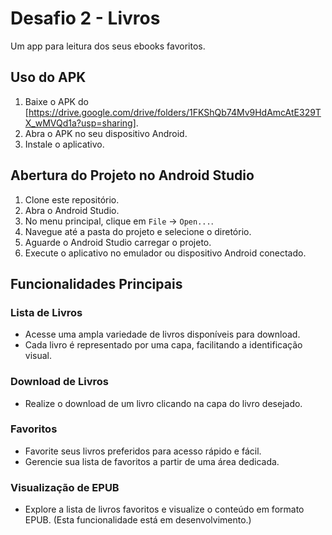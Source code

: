 # Desafio 2 - Livros

Um app para leitura dos seus ebooks favoritos.

## Uso do APK

1. Baixe o APK do [https://drive.google.com/drive/folders/1FKShQb74Mv9HdAmcAtE329TX_wMVQd1a?usp=sharing].
2. Abra o APK no seu dispositivo Android.
3. Instale o aplicativo.

## Abertura do Projeto no Android Studio

1. Clone este repositório.
2. Abra o Android Studio.
3. No menu principal, clique em `File` -> `Open...`.
4. Navegue até a pasta do projeto e selecione o diretório.
5. Aguarde o Android Studio carregar o projeto.
6. Execute o aplicativo no emulador ou dispositivo Android conectado.

## Funcionalidades Principais

### Lista de Livros

- Acesse uma ampla variedade de livros disponíveis para download.
- Cada livro é representado por uma capa, facilitando a identificação visual.

### Download de Livros

- Realize o download de um livro clicando na capa do livro desejado.

### Favoritos

- Favorite seus livros preferidos para acesso rápido e fácil.
- Gerencie sua lista de favoritos a partir de uma área dedicada.

### Visualização de EPUB

- Explore a lista de livros favoritos e visualize o conteúdo em formato EPUB. (Esta funcionalidade está em desenvolvimento.)


